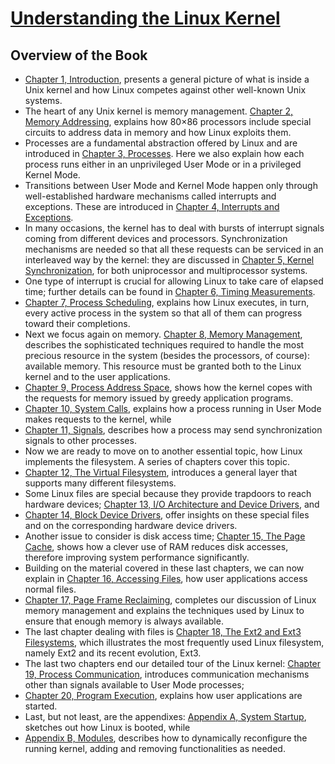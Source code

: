 # [Understanding the Linux Kernel](https://www.amazon.com/Understanding-Linux-Kernel-Third-Daniel/dp/0596005652)

## Overview of the Book

- [Chapter 1, Introduction](ch1.introduction.md), presents a general picture of what is inside a Unix kernel and how Linux competes against other well-known Unix systems.
- The heart of any Unix kernel is memory management. [Chapter 2, Memory Addressing](), explains how 80×86 processors include special circuits to address data in memory and how Linux exploits them.
- Processes are a fundamental abstraction offered by Linux and are introduced in [Chapter 3, Processes](). Here we also explain how each process runs either in an unprivileged User Mode or in a privileged Kernel Mode.
- Transitions between User Mode and Kernel Mode happen only through well-established hardware mechanisms called interrupts and exceptions. These are introduced in [Chapter 4, Interrupts and Exceptions]().
- In many occasions, the kernel has to deal with bursts of interrupt signals coming from different devices and processors. Synchronization mechanisms are needed so that all these requests can be serviced in an interleaved way by the kernel: they are discussed in [Chapter 5, Kernel Synchronization](), for both uniprocessor and multiprocessor systems.
- One type of interrupt is crucial for allowing Linux to take care of elapsed time; further details can be found in [Chapter 6, Timing Measurements]().
- [Chapter 7, Process Scheduling](), explains how Linux executes, in turn, every active process in the system so that all of them can progress toward their completions.
- Next we focus again on memory. [Chapter 8, Memory Management](), describes the sophisticated techniques required to handle the most precious resource in the system (besides the processors, of course): available memory. This resource must be granted both to the Linux kernel and to the user applications.
- [Chapter 9, Process Address Space](), shows how the kernel copes with the requests for memory issued by greedy application programs.
- [Chapter 10, System Calls](), explains how a process running in User Mode makes requests to the kernel, while
- [Chapter 11, Signals](), describes how a process may send synchronization signals to other processes.
- Now we are ready to move on to another essential topic, how Linux implements the filesystem. A series of chapters cover this topic.
- [Chapter 12, The Virtual Filesystem](), introduces a general layer that supports many different filesystems.
- Some Linux files are special because they provide trapdoors to reach hardware devices; [Chapter 13, I/O Architecture and Device Drivers](./ch13.io_archi_and_device_driver.md), and
- [Chapter 14, Block Device Drivers](), offer insights on these special files and on the corresponding hardware device drivers.
- Another issue to consider is disk access time; [Chapter 15, The Page Cache](), shows how a clever use of RAM reduces disk accesses, therefore improving system performance significantly.
- Building on the material covered in these last chapters, we can now explain in [Chapter 16, Accessing Files](), how user applications access normal files.
- [Chapter 17, Page Frame Reclaiming](), completes our discussion of Linux memory management and explains the techniques used by Linux to ensure that enough memory is always available.
- The last chapter dealing with files is [Chapter 18, The Ext2 and Ext3 Filesystems](), which illustrates the most frequently used Linux filesystem, namely Ext2 and its recent evolution, Ext3.
- The last two chapters end our detailed tour of the Linux kernel: [Chapter 19, Process Communication](), introduces communication mechanisms other than signals available to User Mode processes;
- [Chapter 20, Program Execution](), explains how user applications are started.
- Last, but not least, are the appendixes: [Appendix A, System Startup](), sketches out how Linux is booted, while
- [Appendix B, Modules](), describes how to dynamically reconfigure the running kernel, adding and removing functionalities as needed.